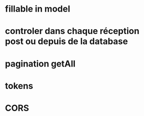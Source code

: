 # fillable in model

# controler dans chaque réception post ou depuis de la database

# pagination getAll

# tokens

# CORS
